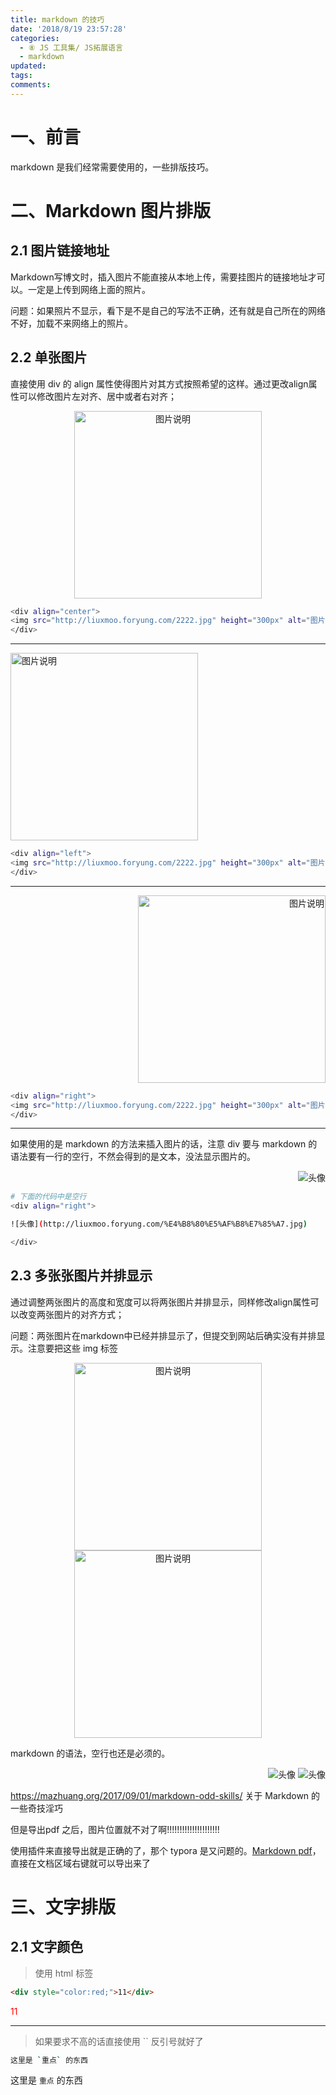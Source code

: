 ```yaml
---
title: markdown 的技巧
date: '2018/8/19 23:57:28'
categories:
  - ⑧ JS 工具集/ JS拓展语言
  - markdown
updated:
tags:
comments:
---
```


# 一、前言

markdown 是我们经常需要使用的，一些排版技巧。

# 二、Markdown 图片排版

## 2.1 图片链接地址

Markdown写博文时，插入图片不能直接从本地上传，需要挂图片的链接地址才可以。一定是上传到网络上面的照片。

问题：如果照片不显示，看下是不是自己的写法不正确，还有就是自己所在的网络不好，加载不来网络上的照片。

## 2.2 单张图片

直接使用 div 的 align 属性使得图片对其方式按照希望的这样。通过更改align属性可以修改图片左对齐、居中或者右对齐；

<div align="center">
<img src="http://liuxmoo.foryung.com/2222.jpg" height="300px" alt="图片说明" >
</div>

```BASH
<div align="center">
<img src="http://liuxmoo.foryung.com/2222.jpg" height="300px" alt="图片说明" >
</div>
```

<hr/>

<div align="left">
<img src="http://liuxmoo.foryung.com/2222.jpg" height="300px" alt="图片说明" >
</div>

```BASH
<div align="left">
<img src="http://liuxmoo.foryung.com/2222.jpg" height="300px" alt="图片说明" >
</div>
```

<hr/>

<div align="right">
<img src="http://liuxmoo.foryung.com/2222.jpg" height="300px" alt="图片说明" >
</div>

```BASH
<div align="right">
<img src="http://liuxmoo.foryung.com/2222.jpg" height="300px" alt="图片说明" >
</div>
```

<hr/>

如果使用的是 markdown 的方法来插入图片的话，注意 div 要与 markdown 的语法要有一行的空行，不然会得到的是文本，没法显示图片的。

<div align="right">

![头像](http://liuxmoo.foryung.com/%E4%B8%80%E5%AF%B8%E7%85%A7.jpg)

</div>

```BASH
# 下面的代码中是空行
<div align="right">

![头像](http://liuxmoo.foryung.com/%E4%B8%80%E5%AF%B8%E7%85%A7.jpg)

</div>
```

## 2.3 多张张图片并排显示

通过调整两张图片的高度和宽度可以将两张图片并排显示，同样修改align属性可以改变两张图片的对齐方式；

问题：两张图片在markdown中已经并排显示了，但提交到网站后确实没有并排显示。注意要把这些 img 标签

<div align="center">
<img src="http://liuxmoo.foryung.com/2222.jpg" height="300px" alt="图片说明" ><img src="http://liuxmoo.foryung.com/2222.jpg" height="300px" alt="图片说明" >
</div>

markdown 的语法，空行也还是必须的。

<div align="right">

![头像](http://liuxmoo.foryung.com/%E4%B8%80%E5%AF%B8%E7%85%A7.jpg)
![头像](http://liuxmoo.foryung.com/%E4%B8%80%E5%AF%B8%E7%85%A7.jpg)
</div>

https://mazhuang.org/2017/09/01/markdown-odd-skills/
关于 Markdown 的一些奇技淫巧

但是导出pdf 之后，图片位置就不对了啊!!!!!!!!!!!!!!!!!!!!!

使用插件来直接导出就是正确的了，那个 typora 是又问题的。[Markdown pdf](https://blog.csdn.net/wrx331/article/details/66977715)，直接在文档区域右键就可以导出来了

# 三、文字排版

## 2.1 文字颜色

>使用 html 标签

```HTML
<div style="color:red;">11</div>
```

<div style="color:red;">11</div>

<hr/>

> 如果要求不高的话直接使用 `` 反引号就好了

```BASH
这里是 `重点` 的东西
```

这里是 `重点` 的东西
